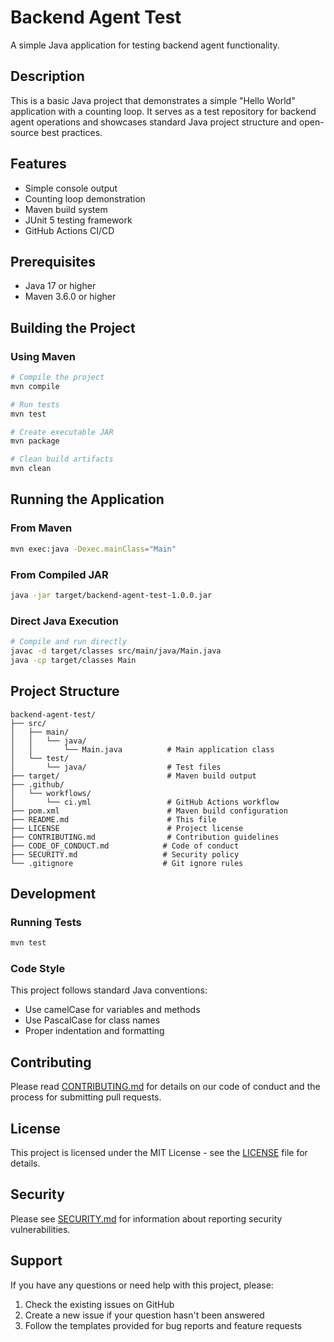 # Backend Agent Test

A simple Java application for testing backend agent functionality.

## Description

This is a basic Java project that demonstrates a simple "Hello World" application with a counting loop. It serves as a test repository for backend agent operations and showcases standard Java project structure and open-source best practices.

## Features

- Simple console output
- Counting loop demonstration
- Maven build system
- JUnit 5 testing framework
- GitHub Actions CI/CD

## Prerequisites

- Java 17 or higher
- Maven 3.6.0 or higher

## Building the Project

### Using Maven

```bash
# Compile the project
mvn compile

# Run tests
mvn test

# Create executable JAR
mvn package

# Clean build artifacts
mvn clean
```

## Running the Application

### From Maven

```bash
mvn exec:java -Dexec.mainClass="Main"
```

### From Compiled JAR

```bash
java -jar target/backend-agent-test-1.0.0.jar
```

### Direct Java Execution

```bash
# Compile and run directly
javac -d target/classes src/main/java/Main.java
java -cp target/classes Main
```

## Project Structure

```
backend-agent-test/
├── src/
│   ├── main/
│   │   └── java/
│   │       └── Main.java          # Main application class
│   └── test/
│       └── java/                  # Test files
├── target/                        # Maven build output
├── .github/
│   └── workflows/
│       └── ci.yml                 # GitHub Actions workflow
├── pom.xml                        # Maven build configuration
├── README.md                      # This file
├── LICENSE                        # Project license
├── CONTRIBUTING.md                # Contribution guidelines
├── CODE_OF_CONDUCT.md            # Code of conduct
├── SECURITY.md                   # Security policy
└── .gitignore                    # Git ignore rules
```

## Development

### Running Tests

```bash
mvn test
```

### Code Style

This project follows standard Java conventions:
- Use camelCase for variables and methods
- Use PascalCase for class names
- Proper indentation and formatting

## Contributing

Please read [CONTRIBUTING.md](CONTRIBUTING.md) for details on our code of conduct and the process for submitting pull requests.

## License

This project is licensed under the MIT License - see the [LICENSE](LICENSE) file for details.

## Security

Please see [SECURITY.md](SECURITY.md) for information about reporting security vulnerabilities.

## Support

If you have any questions or need help with this project, please:

1. Check the existing issues on GitHub
2. Create a new issue if your question hasn't been answered
3. Follow the templates provided for bug reports and feature requests